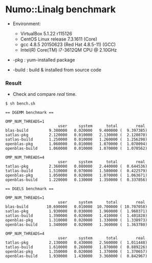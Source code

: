 # Numo::Linalg benchmark

* Environment:
    * VirtualBox 5.1.22 r115126
    * CentOS Linux release 7.3.1611 (Core)
    * gcc 4.8.5 20150623 (Red Hat 4.8.5-11) (GCC)
    * Intel(R) Core(TM) i7-3612QM CPU @ 2.10GHz

* -pkg : yum-installed package
* -build : build & installed from source code

### Result

* Check and compare *real* time.

```
$ sh bench.sh

== DGEMM benchmark ==

OMP_NUM_THREADS=1
                       user     system      total        real
blas-build         9.380000   0.020000   9.400000 (  9.397385)
satlas-pkg         2.120000   0.010000   2.130000 (  2.128070)
satlas-build       1.250000   0.010000   1.260000 (  1.256298)
openblas-pkg       1.060000   0.010000   1.070000 (  1.070094)
openblas-build     1.060000   0.010000   1.070000 (  1.070562)

OMP_NUM_THREADS=4
                       user     system      total        real
tatlas-pkg         2.360000   0.080000   2.440000 (  0.644536)
tatlas-build       1.510000   0.070000   1.580000 (  0.422579)
openblas-pkg       1.050000   0.020000   1.070000 (  1.063671)
openblas-build     1.220000   0.130000   1.350000 (  0.337856)

== DGELS benchmark ==

OMP_NUM_THREADS=1
                       user     system      total        real
blas-build        10.690000   0.010000  10.700000 ( 10.707058)
satlas-pkg         1.930000   0.030000   1.960000 (  1.960371)
satlas-build       1.390000   0.020000   1.410000 (  1.401828)
openblas-pkg       1.310000   0.020000   1.330000 (  1.338973)
openblas-build     1.340000   0.020000   1.360000 (  1.363780)

OMP_NUM_THREADS=4
                       user     system      total        real
tatlas-pkg         2.130000   0.430000   2.560000 (  1.011448)
tatlas-build       1.610000   0.260000   1.870000 (  0.889226)
openblas-pkg       1.350000   0.020000   1.370000 (  1.370657)
openblas-build     1.930000   1.430000   3.360000 (  0.842967)
```
